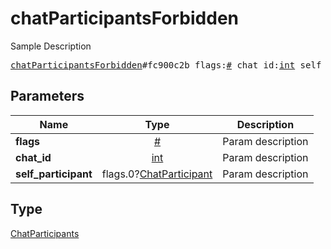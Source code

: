 # chatParticipantsForbidden

Sample Description

<pre>
<a href="../constructor/chatParticipantsForbidden.md">chatParticipantsForbidden</a>#fc900c2b flags:<a href="../type/#.md">#</a> chat_id:<a href="../type/int.md">int</a> self_participant:flags.0?<a href="../type/ChatParticipant.md">ChatParticipant</a> = <a href="../type/ChatParticipants.md">ChatParticipants</a>;
</pre>
## Parameters

| Name | Type | Description |
|------|:----:|-------------|
| **flags** | <a href="../type/#.md">#</a> | Param description |
| **chat_id** | <a href="../type/int.md">int</a> | Param description |
| **self_participant** | flags.0?<a href="../type/ChatParticipant.md">ChatParticipant</a> | Param description |

## Type

<a href="../type/ChatParticipants.md">ChatParticipants</a>
